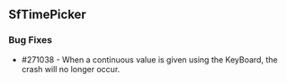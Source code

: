 ## SfTimePicker

### Bug Fixes

* \#271038 - When a continuous value is given using the KeyBoard, the crash will no longer occur.